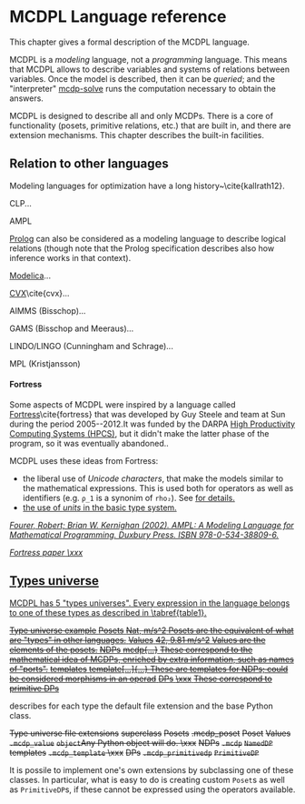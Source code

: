 # MCDPL Language reference

This chapter gives a formal description of the MCDPL language.

MCDPL is a *modeling* language, not a *programming* language. This means
that MCDPL allows to describe variables and systems of relations between variables.
Once the model is described, then it can be *queried*; and the "interpreter"
[<program>mcdp-solve</program>](#sec:mcdp-solve) runs the computation necessary to obtain the answers.

MCDPL is designed to describe all and only MCDPs. There is a core of functionality
(posets, primitive relations, etc.) that are built in, and there are extension
mechanisms. This chapter describes the built-in facilities.

## Relation to other languages

Modeling languages for optimization have a long history~\cite{kallrath12}.


CLP...

AMPL <a href="#bib:fourer02ampl"/>

[Prolog][prolog] can also be considered as a modeling language to describe
logical relations (though note that the Prolog specification describes
also how inference works in that context).

[Modelica][modelica]...

[CVX][cvx]\cite{cvx}...

AIMMS (Bisschop)...

GAMS (Bisschop and Meeraus)...

LINDO/LINGO (Cunningham and Schrage)...

MPL (Kristjansson)

[prolog]: #
[modelica]: #
[cvx]: #


#### Fortress

Some aspects of MCDPL were inspired by a language called [Fortress][fortress]\cite{fortress} that was developed by Guy Steele and team at Sun during the period 2005--2012.<footnote>It was funded by the DARPA
[High Productivity Computing Systems (HPCS)][HPCS], but it didn't make the latter phase  of the program, so it was eventually abandoned.</footnote>.

MCDPL uses these ideas from Fortress:

* the liberal use of *Unicode characters*, that make the models similar to the
  mathematical expressions. This is used both for operators
  as well as identifiers (e.g. ``ρ_1`` is a synonim of ``rho₂``).
   See <a href="#sub:unicode"/> for details.
* the use of *units* in the basic type system.

<cite id="bib:fourer02ampl">
    Fourer, Robert; Brian W. Kernighan (2002). AMPL: A Modeling Language
    for Mathematical Programming. Duxbury Press. ISBN 978-0-534-38809-6.
</cite>

<cite id="bib:fortress">Fortress paper \xxx</cite>

[fortress]: https://en.wikipedia.org/wiki/Fortress_(programming_language)

[HPCS]: https://en.wikipedia.org/wiki/High_Productivity_Computing_Systems

## Types universe

MCDPL has 5 "types universes". Every expression in the language
belongs to one of these types as described in \tabref{table1}.

<style>
#tab:table1 td:nth-child(3) {
    text-align: center;
}
</style>
<col3 figure-id="tab:table1"
      figure-caption="Types universe"
      class='labels-row1'>
    <s>Type universe </s>
    <s>example</s>
    <s></s>
    <!-- -->
    <s>Posets</s>
    <s><mcdp-poset>Nat</mcdp-poset>, <mcdp-poset>m/s^2</mcdp-poset> </s>
    <s>Posets are the equivalent of what are "types" in other languages.</s>
    <!-- -->
    <s>Values</s>
    <s><mcdp-value>42</mcdp-value>, <mcdp-value>9.81 m/s^2</mcdp-value></s>
    <s>Values are the elements of the posets.</s>
    <!-- -->
    <s>NDPs</s>
    <s><k>mcdp{...}</k></s>
    <s>These correspond to the mathematical idea of MCDPs, enriched by extra
        information, such as names of "ports".</s>
    <!-- -->
    <s>templates</s>
    <s><k>template[...]{...}</k> </s>
    <s>These are templates for NDPs; could be considered morphisms in an operad</s>
    <!-- -->
    <s>DPs</s>
    <s>\xxx</s>
    <s>These correspond to primitive DPs</s>
</col3>

[](#tab:table2) describes for each type the default file extension
and the base Python class.

<col3 class='labels-row1'
    figure-id="tab:table2"
    figure-caption="Types universe, file extensions and Python superclass">
    <!---->
        <s>Type universe </s>
        <s> file extensions</s>
        <s>superclass</s>
        <!---->
        <s>Posets</s>
        <s>.mcdp_poset</s>
        <s>Poset</s>
        <!---->
        <s>Values</s>
        <s><code>.mcdp_value</code></s>
        <s><code>object</code><footnote>Any Python object will do. \xxx</footnote></s>
        <!---->
        <s>NDPs</s>
        <s> <code>.mcdp</code></s>
        <s><code>NamedDP</code></s>
     <!---->
        <s>templates</s>
        <s><code>.mcdp_template</code> </s>
        <s>\xxx</s>
    <!---->
        <s>DPs</s>
        <s><code>.mcdp_primitivedp</code></s>
        <s><code>PrimitiveDP</code></s>
</col3>

It is possile to implement one's own extensions by subclassing
one of these classes. In particular, what is easy to do
is creating custom ``Poset``s as well as ``PrimitiveDP``s,
if these cannot be expressed using the operators available.

<style type='text/css'>

#tab\:table1 td,
#tab\:table2 td { padding: 0.5em;} /* fix for fix for prince */
/*
#tab\:table1 tr:first-child,
#tab\:table2 tr:first-child  {
    font-weight: bold;
}*/

#tab\:table1 td:first-child,
#tab\:table2 td:first-child  {
    width: 10em;
    text-align: center;
}

/*#tab\:table2 td {text-align: center;}*/
</style>
